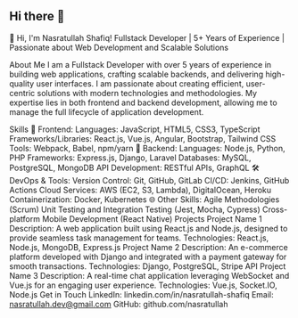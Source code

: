## Hi there 👋

<!--
**Nasratullah-Shafiq/Nasratullah-Shafiq** is a ✨ _special_ ✨ repository because its `README.md` (this file) appears on your GitHub profile.

Here are some ideas to get you started:

- 🔭 I’m currently working on ...
- 🌱 I’m currently learning ...
- 👯 I’m looking to collaborate on ...
- 🤔 I’m looking for help with ...
- 💬 Ask me about ...
- 📫 How to reach me: ...
- 😄 Pronouns: ...
- ⚡ Fun fact: ...
-->
👋 Hi, I'm Nasratullah Shafiq!
Fullstack Developer | 5+ Years of Experience | Passionate about Web Development and Scalable Solutions

About Me
I am a Fullstack Developer with over 5 years of experience in building web applications, crafting scalable backends, and delivering high-quality user interfaces. I am passionate about creating efficient, user-centric solutions with modern technologies and methodologies. My expertise lies in both frontend and backend development, allowing me to manage the full lifecycle of application development.

Skills
🔧 Frontend:
Languages: JavaScript, HTML5, CSS3, TypeScript
Frameworks/Libraries: React.js, Vue.js, Angular, Bootstrap, Tailwind CSS
Tools: Webpack, Babel, npm/yarn
🔨 Backend:
Languages: Node.js, Python, PHP
Frameworks: Express.js, Django, Laravel
Databases: MySQL, PostgreSQL, MongoDB
API Development: RESTful APIs, GraphQL
🛠️ DevOps & Tools:
Version Control: Git, GitHub, GitLab
CI/CD: Jenkins, GitHub Actions
Cloud Services: AWS (EC2, S3, Lambda), DigitalOcean, Heroku
Containerization: Docker, Kubernetes
🌐 Other Skills:
Agile Methodologies (Scrum)
Unit Testing and Integration Testing (Jest, Mocha, Cypress)
Cross-platform Mobile Development (React Native)
Projects
Project Name 1
Description: A web application built using React.js and Node.js, designed to provide seamless task management for teams.
Technologies: React.js, Node.js, MongoDB, Express.js
Project Name 2
Description: An e-commerce platform developed with Django and integrated with a payment gateway for smooth transactions.
Technologies: Django, PostgreSQL, Stripe API
Project Name 3
Description: A real-time chat application leveraging WebSocket and Vue.js for an engaging user experience.
Technologies: Vue.js, Socket.IO, Node.js
Get in Touch
LinkedIn: linkedin.com/in/nasratullah-shafiq
Email: nasratullah.dev@gmail.com
GitHub: github.com/nasratullah

